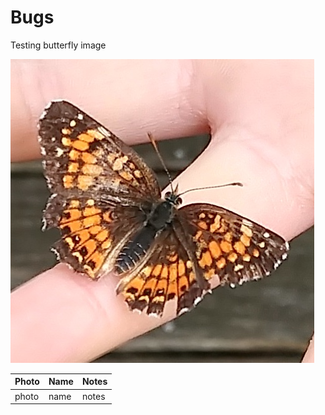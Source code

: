 # Bugs

Testing butterfly image

![Butterfly](https://github.com/andrewlundy/bugs/blob/main/images/06-23-2021/butterfly.jpg)

|Photo |Name  | Notes|
--- | --- | ---
|photo|name|notes|
